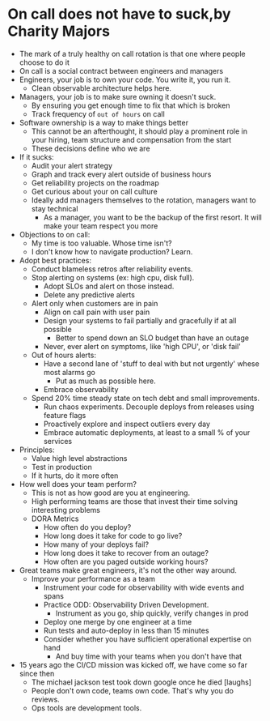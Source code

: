 # On call does not have to suck,by Charity Majors

- The mark of a truly healthy on call rotation is that one where people choose to do it
- On call is a social contract between engineers and managers
- Engineers, your job is to own your code. You write it, you run it.
  - Clean observable architecture helps here.
- Managers, your job is to make sure owning it doesn't suck.
  - By ensuring you get enough time to fix that which is broken
  - Track frequency of `out of hours` on call
- Software ownership is a way to make things better
  - This cannot be an afterthought, it should play a prominent role in your hiring, team structure and compensation from the start
  - These decisions define who we are
- If it sucks:
  - Audit your alert strategy
  - Graph and track every alert outside of business hours
  - Get reliability projects on the roadmap
  - Get curious about your on call culture
  - Ideally add managers themselves to the rotation, managers want to stay technical
    - As a manager, you want to be the backup of the first resort. It will make your team respect you more
- Objections to on call:
  - My time is too valuable. Whose time isn't?
  - I don't know how to navigate production? Learn.
- Adopt best practices:
  - Conduct blameless retros after reliability events.
  - Stop alerting on systems (ex: high cpu, disk full).
    - Adopt SLOs and alert on those instead. 
    - Delete any predictive alerts
  - Alert only when customers are in pain
    - Align on call pain with user pain
    - Design your systems to fail partially and gracefully if at all possible
      - Better to spend down an SLO budget than have an outage
    - Never, ever alert on symptoms, like 'high CPU', or 'disk fail'
  - Out of hours alerts:
    - Have a second lane of 'stuff to deal with but not urgently' whese most alarms go
      - Put as much as possible here.
    - Embrace observability
  - Spend 20% time steady state on tech debt and small improvements.
    - Run chaos experiments. Decouple deploys from releases using feature flags
    - Proactively explore and inspect outliers every day
    - Embrace automatic deployments, at least to a small % of your services
- Principles:
  - Value high level abstractions
  - Test in production
  - If it hurts, do it more often
- How well does your team perform?
  - This is not as how good are you at engineering. 
  - High performing teams are those that invest their time solving interesting problems
  - DORA Metrics
    - How often do you deploy?
    - How long does it take for code to go live?
    - How many of your deploys fail?
    - How long does it take to recover from an outage?
    - How often are you paged outside working hours?
- Great teams make great engineers, it's not the other way around.
  - Improve your performance as a team
    - Instrument your code for observability with wide events and spans
    - Practice ODD: Observability Driven Development.
      - Instrument as you go, ship quickly, verify changes in prod
    - Deploy one merge by one engineer at a time
    - Run tests and auto-deploy in less than 15 minutes
    - Consider whether you have sufficient operational expertise on hand
      - And buy time with your teams when you don't have that
- 15 years ago the CI/CD mission was kicked off, we have come so far since then
  - The michael jackson test took down google once he died [laughs]
  - People don't own code, teams own code. That's why you do reviews. 
  - Ops tools are development tools.
